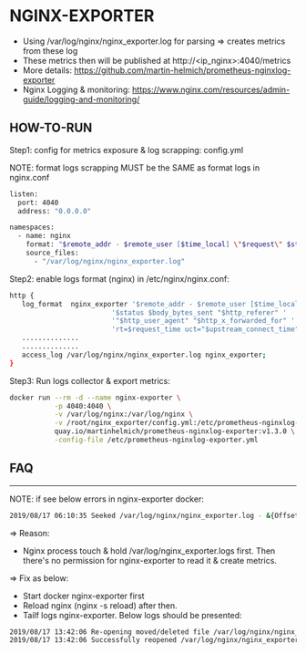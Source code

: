 # NGINX-EXPORTER

+ Using /var/log/nginx/nginx_exporter.log for parsing => creates metrics from these log
+ These metrics then will be published at http://<ip_nginx>:4040/metrics
+ More details: https://github.com/martin-helmich/prometheus-nginxlog-exporter
+ Nginx Logging & monitoring: https://www.nginx.com/resources/admin-guide/logging-and-monitoring/

## HOW-TO-RUN
Step1: config for metrics exposure & log scrapping: config.yml

NOTE: format logs scrapping MUST be the SAME as format logs in nginx.conf
```bash
listen:
  port: 4040
  address: "0.0.0.0"

namespaces:
  - name: nginx
    format: "$remote_addr - $remote_user [$time_local] \"$request\" $status $body_bytes_sent \"$http_referer\" \"$http_user_agent\" \"$http_x_forwarded_for\" rt=$request_time uct=\"$upstream_connect_time\" uht=\"$upstream_header_time\" urt=\"$upstream_response_time\" us=\"$upstream_status\""
    source_files:
      - "/var/log/nginx/nginx_exporter.log"
```

Step2: enable logs format (nginx) in /etc/nginx/nginx.conf:
```bash
http {
   log_format  nginx_exporter '$remote_addr - $remote_user [$time_local] "$request" '
                         '$status $body_bytes_sent "$http_referer" '
                         '"$http_user_agent" "$http_x_forwarded_for" '
                         'rt=$request_time uct="$upstream_connect_time" uht="$upstream_header_time" urt="$upstream_response_time"';
   ..............
   ..............
   access_log /var/log/nginx/nginx_exporter.log nginx_exporter;
}
```


Step3: Run logs collector & export metrics:
```bash
docker run --rm -d --name nginx-exporter \
           -p 4040:4040 \
           -v /var/log/nginx:/var/log/nginx \
           -v /root/nginx_exporter/config.yml:/etc/prometheus-nginxlog-exporter.yml \
           quay.io/martinhelmich/prometheus-nginxlog-exporter:v1.3.0 \
           -config-file /etc/prometheus-nginxlog-exporter.yml
```


## FAQ
--------------------------------------------------
NOTE: if see below errors in nginx-exporter docker:
```bash
2019/08/17 06:10:35 Seeked /var/log/nginx/nginx_exporter.log - &{Offset:0 Whence:2}
```

=> Reason: 
+ Nginx process touch & hold /var/log/nginx_exporter.logs first. Then there's no permission for nginx-exporter to read it & create metrics.


=> Fix as below:
+ Start docker nginx-exporter first
+ Reload nginx (nginx -s reload) after then.
+ Tailf logs nginx-exporter. Below logs should be presented:
```bash
2019/08/17 13:42:06 Re-opening moved/deleted file /var/log/nginx/nginx_exporter.log ...
2019/08/17 13:42:06 Successfully reopened /var/log/nginx/nginx_exporter.log
```

